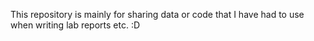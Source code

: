 This repository is mainly for sharing data or code that I have had to use when writing lab reports etc. :D
